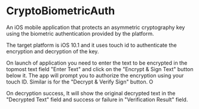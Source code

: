 # CryptoBiometricAuth

An iOS mobile application that protects an asymmetric cryptography key using the biometric authentication provided by the platform.

The target platform is iOS 10.1 and it uses touch id to authenticate the encryption and decryption of the key.

On launch of application you need to enter the text to be encrypted in the topmost text field "Enter Text" and click on the "Encrypt & Sign Text" button below it. The app will prompt you to authorize the encryption using your touch ID. Similar is for the "Decrypt & Verify Sign" button. O

On decryption success, It will show the original decrypted text in the "Decrypted Text" field and success or failure in "Verification Result" field.
